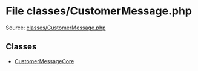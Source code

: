 File classes/CustomerMessage.php
=========

Source: [classes/CustomerMessage.php](https://github.com/PrestaShop/PrestaShop/blob/1.5.2.0/classes/CustomerMessage.php)


Classes
-------

* [CustomerMessageCore](class.CustomerMessageCore.md)

